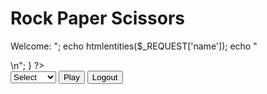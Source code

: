   <?php
// Demand a GET parameter
if ( ! isset($_GET['name']) || strlen($_GET['name']) < 1  ) {
    die('Name parameter missing');
}
// If the user requested logout go back to index.php
if ( isset($_POST['logout']) ) {
    header('Location: index.php');
    return;
}
$names = array('Rock', 'Paper', 'Scissors');
$human = isset($_POST["human"]) ? $_POST['human']+0 : -1;
$computer = rand(0,2); // Hard code the computer to rock
// TODO: Make the computer be random
// $computer = rand(0,2);
// This function takes as its input the computer and human play
// and returns "Tie", "You Lose", "You Win" depending on play
// where "You" is the human being addressed by the computer
function check($computer, $human) {
    // For now this is a rock-savant checking function
    // TODO: Fix this
    if ( $human == $computer ) {
        return "Tie";
    } else if ( $human == 1 AND $computer == 0 ){
        return "You Win";
    } else if ( $human == 2 AND $computer == 1 ){
        return "You Win";
    } else if ( $human == 0 AND $computer == 2 ){
    	return "You Win";
    } else if ( $human == 2  and $computer == 0 ) {
        return "You Lose";
    } else if ( $human == 1  and $computer == 2) {
        return "You Lose";
    } else if ( $human == 0  and $computer == 1 ) {
        return "You Lose";
    }
    
    return false;
}
// Check to see how the play happenned
$result = check($computer, $human);
?>
<!DOCTYPE html>
<html>
<head>
<title>samyuktha 80c6087e</title>
<?php require_once "bootstrap.php"; ?>
</head>
<body>
<div class="container">
<h1>Rock Paper Scissors</h1>
<?php
if ( isset($_REQUEST['name']) ) {
    echo "<p>Welcome: ";
    echo htmlentities($_REQUEST['name']);
    echo "</p>\n";
}
?>
<form method="post">
<select name="human">
<option value="-1">Select</option>
<option value="0">Rock</option>
<option value="1">Paper</option>
<option value="2">Scissors</option>
<option value="3">Test</option>
</select>
<input type="submit" value="Play">
<input type="submit" name="logout" value="Logout">
</form>

<pre>
<?php
if ( $human == -1 ) {
    print "Please select a strategy and press Play.\n";
} else if ( $human == 3 ) {
    for($c=0;$c<3;$c++) {
        for($h=0;$h<3;$h++) {
            $r = check($c, $h);
            print "Human=$names[$h] Computer=$names[$c] Result=$r\n";
        }
    }
} else {
    print "Your Play=$names[$human] Computer Play=$names[$computer] Result=$result\n";
}
?>
</pre>
</div>
</body>
</html>

